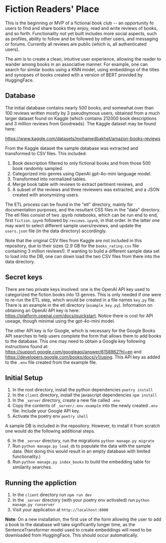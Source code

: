 # Fiction Readers' Place

This is the beginning or MVP of a fictional book club -- an opportunity fo users to find and share books they enjoy, read and write reviews of books, and so forth. Functionality *not* yet built includes more social aspects, such as profiles, ability to follow and be followed by other users, and messaging or forums. Currently all reviews are public (which is, all authenticated users).

The aim is to create a clean, intuitive user experience, allowing the reader to wander among books in an 
associative manner. For example, one can search for similar books using a KNN model, using embeddings of the titles and synopses of books created with a version of BERT provided by HuggingFace. 

## Database

The initial database contains nearly 500 books, and somewhat over than 100 reviews written mostly by 3 pseudnymous users, obtained from a much larger dataset found on Kaggle (which contains 212000 book descriptions and 3 million reviews from Goodreads). The Kaggle dataset may be found here:

https://www.kaggle.com/datasets/mohamedbakhet/amazon-books-reviews

From the Kaggle dataset the sample database was extracted and transformed to CSV files. This included:

1) Book description filtered to only fictional books and from those 500 book randomly sampled.
2) Categorized into genres using OpenAI gpt-4o-mini language model.
3) Transformed into normalized tables.
4) Merge book table with reviews to extract pertinent reviews, and
5) A subset of the reviews and three reviewers was extracted, and a JSON created with anonymizing users.

The ETL process can be found in the "etl" directory, mainly for documentation purposes, and the resultant CSS files in the "data" directory. The etl files consist of two .ipynb notebooks, which can be run end to end, first `fiction.ipynb` followed by `reviews.ipynb`, in that order. In the latter one may want to select different sample users/reviews, and update the `users.json` file (in the data directory) accordingly.

Note that the original CSV files from Kaggle are not included in this repository, due to their sizes (2.9 GB for the `books_rating.csv` file containing 3 million reviews!). If wanting to build a different sample data set to load into the DB, one can down load the two CSV files from there into the data directory.

## Secret keys

There are two private keys involved: one is the OpenAI API key used to categorized the fiction books into 13 genres. This is only needed if one were to re-run the ETL step, which would be created in a file names `key.py` file. There is an example in the etl directory (`example_key.py`). Information on obtaining an OpenAI API key is here: https://platform.openai.com/docs/quickstart. Notice there is cost for API useage, though minimal using the gpt-4o-mini model.

The other API key is for Google, which is necessary for the Google Books API searches to help users complete the form that allows them to add books to the database. This one may need to obtain a Google key following instructions found at: https://support.google.com/googleapi/answer/6158862?hl=en and https://developers.google.com/books/docs/v1/using. This API key as added to the `.env` file created from the example file.

## Initial Setup
1. In the root directory, install the python dependencies `poetry install`
2. In the `client` directory, install the javascript dependencies `npm install`
3. In the `_server` directory, create a new file called `.env`
4. Copy the contents of `_server/.env.example` into the newly created `.env` file. Include your Google API key.
5. Activate the poetry env `poetry shell`

A sample DB is included in the repository. However, to install it from scratch one would do the following additional steps.

6. In the `_server` directory, run the migrations `python manage.py migrate`
7. Run `python manage.py load_db` to populate the data with the sample data. (Not doing this would result in an empty database with limited functionality.)
8. Run `python manage.py index_books` to build the embedding table for similarity searches.

## Running the appliction
1. In the `client` directory run `npm run dev`
2. In the `_server` directory (with your poetry env activated) run `python manage.py runserver`
3. Visit your application at `http://localhost:8000`

**Note**: On a new installation, the first use of the form allowing the user to add a book
to the database will take significantly longer time, as the SentenceTransformer model used to create 
embeddings will need to be downloaded from HuggingFace. This should occur automatically.
